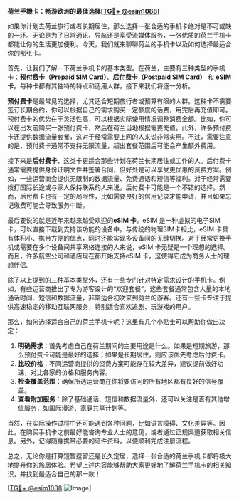 **荷兰手機卡：畅游欧洲的最佳选择[[TG💪+ @esim1088](https://t.me/s/esim1088)]**

如果你计划去荷兰旅行或者长期居住，那么选择一张合适的手机卡绝对是不可或缺的一环。无论是为了日常通讯、导航还是享受流媒体服务，一张优质的荷兰手机卡都能让你的生活更加便利。今天，我们就来聊聊荷兰的手机卡以及如何选择最适合你的那张卡。

首先，让我们了解一下荷兰手机卡的基本类型。在荷兰，主要有三种类型的手机卡：**预付费卡（Prepaid SIM Card）**、**后付费卡（Postpaid SIM Card）** 和 **eSIM 卡**。每种卡都有其独特的特点和适用人群，接下来我们将逐一分析。

**预付费卡**是最常见的选择，尤其适合短期旅行者或预算有限的人群。这种卡不需要签订长期合约，你可以根据自己的需求购买一定额度的话费，用完后再充值即可。预付费卡的优势在于灵活性高，可以根据实际使用情况调整消费金额。比如，你可以在出发前购买一张预付费卡，然后在荷兰当地根据需要充值。此外，许多预付费卡还提供数据流量套餐，这对于经常需要上网的人来说非常实用。不过，需要注意的是，预付费卡通常不支持无限流量，超出套餐范围后可能会产生额外费用。

接下来是**后付费卡**，这类卡更适合那些计划在荷兰长期居住或工作的人。后付费卡通常需要提供身份证明文件并签署合同，但好处是可以享受更优惠的资费方案。例如，一些运营商会提供无限制的数据流量、免费通话和短信等福利。对于经常需要拨打国际长途或与家人保持联系的人来说，后付费卡可能是一个不错的选择。然而，后付费卡也有一定的局限性，比如需要良好的信用记录才能申请，并且如果忘记缴费可能会导致服务中断。

最后要说的就是近年来越来越受欢迎的**eSIM 卡**。eSIM 是一种虚拟的电子SIM卡，可以直接下载到支持该功能的设备中。与传统的物理SIM卡相比，eSIM 卡具有体积小、携带方便的优点，同时还能实现多设备间的无缝切换。对于经常更换手机或需要在多个设备间共享网络连接的人来说，eSIM 卡无疑是一个理想的选择。而且，许多航空公司和酒店现在都开始支持eSIM 卡，这使得它成为商务人士的理想伴侣。

除了以上提到的三种基本类型外，还有一些专门针对特定需求设计的手机卡。例如，有些运营商推出了专为游客设计的“欢迎套餐”，这些套餐通常包含大量的本地通话时间、短信和数据流量，非常适合初次来到荷兰的游客。还有一些卡专注于提供高速稳定的移动互联网服务，特别适合喜欢追剧、玩游戏的用户。

那么，如何选择适合自己的荷兰手机卡呢？这里有几个小贴士可以帮助你做出决定：

1. **明确需求**：首先考虑自己在荷兰期间的主要用途是什么。如果是短期旅游，那么预付费卡可能是最好的选择；如果是长期居住，则应该优先考虑后付费卡。
2. **比较价格**：不同运营商提供的资费方案可能存在较大差异，建议提前做好功课，对比各家的价格和服务内容。
3. **检查覆盖范围**：确保所选运营商在你将要访问的所有地区都有良好的信号覆盖。
4. **查看附加服务**：除了基础通话、短信和数据流量外，还可以关注是否有其他增值服务，如国际漫游、家庭共享计划等。

当然，在实际操作过程中还可能遇到各种问题，比如语言障碍、文化差异等。因此，在购买手机卡之前最好能咨询专业人士的意见，或者通过正规渠道获取相关信息。另外，记得随身携带必要的证件资料，以便顺利完成注册流程。

总之，无论你是打算短暂逗留还是长久定居，选择一张合适的荷兰手机卡都将极大地提升你的旅居体验。希望上述内容能够帮助大家更好地了解荷兰手机卡的相关知识，并找到最适合自己的那一款！

[[TG💪+ @esim1088](https://t.me/s/esim1088) ![Image](https://i.postimg.cc/4NQfJmqS/Snipaste-2025-05-13-00-14-12.png)]
